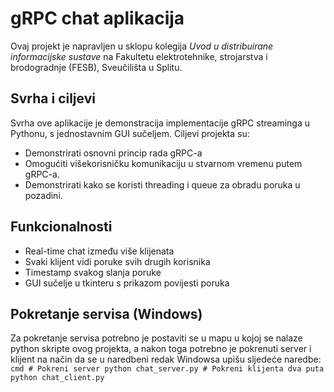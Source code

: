 # gRPC chat aplikacija
Ovaj projekt je napravljen u sklopu kolegija _Uvod u distribuirane informacijske sustave_ na Fakultetu elektrotehnike, strojarstva i brodogradnje (FESB), Sveučilišta u Splitu.

## Svrha i ciljevi
Svrha ove aplikacije je demonstracija implementacije gRPC streaminga u Pythonu, s jednostavnim GUI sučeljem.
Ciljevi projekta su:
- Demonstrirati osnovni princip rada gRPC-a
- Omogućiti višekorisničku komunikaciju u stvarnom vremenu putem gRPC-a.
- Demonstrirati kako se koristi threading i queue za obradu poruka u pozadini.

## Funkcionalnosti
- Real-time chat između više klijenata
- Svaki klijent vidi poruke svih drugih korisnika
- Timestamp svakog slanja poruke
- GUI sučelje u tkinteru s prikazom povijesti poruka

## Pokretanje servisa (Windows)
Za pokretanje servisa potrebno je postaviti se u mapu u kojoj se nalaze python skripte ovog projekta, a nakon toga potrebno je pokrenuti server i klijent na način da se u naredbeni redak Windowsa upišu sljedeće naredbe:
```cmd # Pokreni server python chat_server.py # Pokreni klijenta dva puta python chat_client.py ``` 
